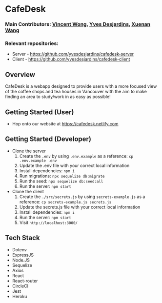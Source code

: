 # CafeDesk

### Main Contributors: [Vincent Wong](https://github.com/vnctwong), [Yves Desjardins](https://github.com/YvesDesjardins), [Xuenan Wang](https://github.com/xwang1000)

### Relevant repositories:
- Server - https://github.com/yvesdesjardins/cafedesk-server
- Client -  https://github.com/yvesdesjardins/cafedesk-client

## Overview
CafeDesk is a webapp designed to provide users with a more focused view of the coffee shops and tea houses in Vancouver with the aim to make finding an area to study/work in as easy as possible!

## Getting Started (User)
- Hop onto our website at https://cafedesk.netlify.com

## Getting Started (Developer)
- Clone the server
  1. Create the `.env` by using `.env.example` as a reference: `cp .env.example .env`
  2. Update the .env file with your correct local information
  3. Install dependencies: `npm i`
  4. Run migrations: `npx sequelize db:migrate`
  6. Run the seed: `npx sequelize db:seed:all`
  7. Run the server: `npm start`
- Clone the client
  1. Create the `./src/secrets.js` by using `secrets-example.js` as a reference: `cp secrets-example.js secrets.js`
  2. Update the secrets.js file with your correct local information
  3. Install dependencies: `npm i`
  7. Run the server: `npm start`
  8. Visit `http://localhost:3000/`

## Tech Stack

- Dotenv
- ExpressJS
- Node.JS
- Sequelize
- Axios
- React
- React-router
- CircleCI
- Jest
- Heroku
